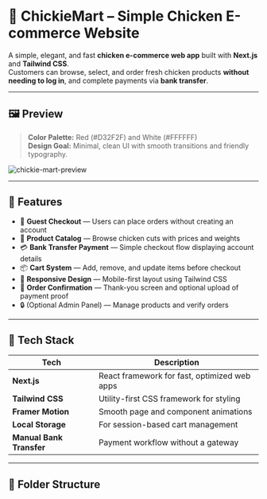 # 🐔 ChickieMart – Simple Chicken E-commerce Website

A simple, elegant, and fast **chicken e-commerce web app** built with **Next.js** and **Tailwind CSS**.  
Customers can browse, select, and order fresh chicken products **without needing to log in**, and complete payments via **bank transfer**.

---

## 🖼️ Preview

> **Color Palette:** Red (#D32F2F) and White (#FFFFFF)  
> **Design Goal:** Minimal, clean UI with smooth transitions and friendly typography.

![chickie-mart-preview](https://via.placeholder.com/1200x600?text=ChickieMart+Preview)

---

## 🚀 Features

- 🛒 **Guest Checkout** — Users can place orders without creating an account  
- 🍗 **Product Catalog** — Browse chicken cuts with prices and weights  
- 💳 **Bank Transfer Payment** — Simple checkout flow displaying account details  
- 📦 **Cart System** — Add, remove, and update items before checkout  
- 📱 **Responsive Design** — Mobile-first layout using Tailwind CSS  
- 🧾 **Order Confirmation** — Thank-you screen and optional upload of payment proof  
- 🔒 (Optional Admin Panel) — Manage products and verify orders

---

## 🧱 Tech Stack

| Tech | Description |
|------|--------------|
| **Next.js** | React framework for fast, optimized web apps |
| **Tailwind CSS** | Utility-first CSS framework for styling |
| **Framer Motion** | Smooth page and component animations |
| **Local Storage** | For session-based cart management |
| **Manual Bank Transfer** | Payment workflow without a gateway |

---

## 🧩 Folder Structure

